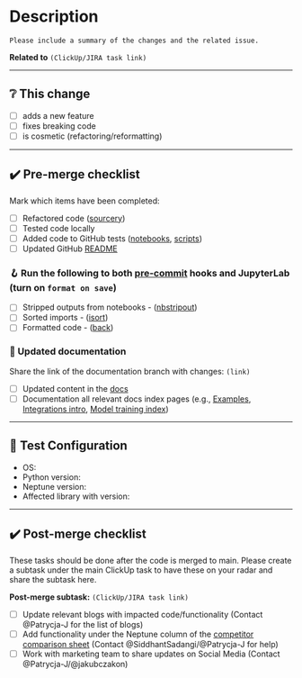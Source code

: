 # Description

```text
Please include a summary of the changes and the related issue.
```

__Related to__ `(ClickUp/JIRA task link)`

---

## ❔ This change

- [ ] adds a new feature
- [ ] fixes breaking code
- [ ] is cosmetic (refactoring/reformatting)

---

## ✔️ Pre-merge checklist

Mark which items have been completed:

- [ ] Refactored code ([sourcery](https://sourcery.ai/))
- [ ] Tested code locally
- [ ] Added code to GitHub tests ([notebooks](workflows/test-notebooks.yml), [scripts](workflows/test-scripts.yml))
- [ ] Updated GitHub [README](../README.md)

### 🪝 Run the following to both [pre-commit](https://pre-commit.com/) hooks and JupyterLab (turn on `format on save`)

- [ ] Stripped outputs from notebooks - ([nbstripout](https://pypi.org/project/nbstripout/))
- [ ] Sorted imports - ([isort](https://pycqa.github.io/isort/))
- [ ] Formatted code - ([back](https://github.com/psf/black))

### 📄 Updated documentation  

Share the link of the documentation branch with changes: `(link)`

- [ ] Updated content in the [docs](https://docs.neptune.ai)
- [ ] Documentation all relevant docs index pages (e.g., [Examples](https://docs.neptune.ai/getting-started/examples), [Integrations intro](https://docs.neptune.ai/integrations-and-supported-tools/intro), [Model training index](https://docs.neptune.ai/integrations-and-supported-tools/model-training))

---

## 🧪 Test Configuration

- OS:
- Python version:
- Neptune version:
- Affected library with version:

---

## ✔️ Post-merge checklist

These tasks should be done after the code is merged to main. Please create a subtask under the main ClickUp task to have these on your radar and share the subtask here.

__Post-merge subtask:__ `(ClickUp/JIRA task link)`

- [ ] Update relevant blogs with impacted code/functionality (Contact @Patrycja-J for the list of blogs)
- [ ] Add functionality under the Neptune column of the [competitor comparison sheet](https://docs.google.com/spreadsheets/d/13NpTANznMWb9jw5Lk-uYCHatVk6VgkP-oiXoGBi98nI/edit?usp=sharing) (Contact @SiddhantSadangi/@Patrycja-J for help)
- [ ] Work with marketing team to share updates on Social Media (Contact @Patrycja-J/@jakubczakon)

